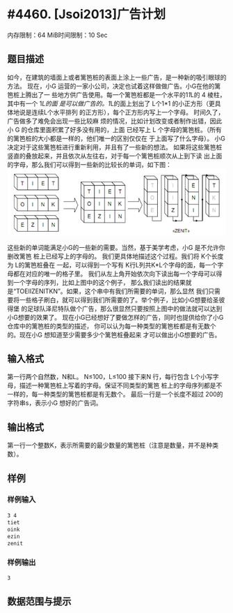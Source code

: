 # #4460. [Jsoi2013]广告计划

内存限制：64 MiB时间限制：10 Sec

## 题目描述

如今，在建筑的墙面上或者篱笆桩的表面上涂上一些广告，是一种新的吸引眼球的方法。 
现在，小G 运营的一家小公司，决定也试着这样做做广告。小G在他的篱笆桩上腾出了一
些地方供广告使用。每一个篱笆桩都是一个水平的1*1*L的 4 棱柱，其中有一个 1*L的面
是可以做广告的。1*L的面上划出了 L个1*1 的小正方形（更具体地说是连续L个水平排列
的正方形），每个正方形内写上一个字母。 时间久了，广告做多了难免会出现一些比较麻
烦的情况，比如计划改变或者制作出错，因此小 G 的仓库里面积累了好多没有用的，上面
已经写上 L 个字母的篱笆桩。（所有的篱笆桩的大小都是一样的，他们唯一的区别仅仅在
于上面写了什么字母）。 小G 决定对于这些篱笆桩进行重新利用，并且有了一些新的想法。 
如果将这些篱笆桩竖直的叠放起来，并且依次从左往右，对于每一个篱笆桩顺次从上到下读
出上面的字母，那么我们可以得到一些新的比较长的单词，如下图： 
![](upload/201604/11.png)

这些新的单词能满足小G的一些新的需要。当然，基于美学考虑，小G 是不允许你删改篱笆
桩上已经写上的字母的。 我们更具体地描述这个过程。我们将 K个长度为 L的篱笆桩叠在
一起，可以得到一个写有 K行L列共K*L个字母的面，每一个字母都在对应的唯一的格子里。
我们从左上角开始依次向下读出每一个字母可以得到一个字母的序列，比如上图中的这个例子，
那么我们读出的结果就是&ldquo;TOEIIZENITKN&rdquo;。如果，这个串中有我们所需要的单词，那么显然
我们只需要将一些格子刷白，就可以得到我们所需要的了。举个例子，比如小G想要给圣彼得堡
的足球队泽尼特队做个广告，那么很显然只要按照上图中的做法就可以达到小G想要的效果了。 
现在小G已经想好了要做怎样的广告，同时也提供给你了小G仓库中的篱笆桩的类型的描述，
你可以认为每一种类型的篱笆桩都是有无数个的。现在小G 想知道至少需要多少个篱笆桩叠起来
才可以做出小G想要的广告。

## 输入格式

第一行两个自然数，N和L。 N&le;100，L&le;100
接下来N 行，每行包含 L个小写字母，描述一种篱笆桩上写着的字母。保证不同类型的篱笆
桩上的字母序列都是不一样的，每一种类型的篱笆桩都是有无数个。 
最后一行是一个长度不超过 200的字符串s，表示小G 想好的广告词。

## 输出格式

第一行一个整数K，表示所需要的最少数量的篱笆桩（注意是数量，并不是种类数）。

## 样例

### 样例输入

    
    3 4
    tiet
    oink
    ezin
    zenit
    

### 样例输出

    
    3
    

## 数据范围与提示
